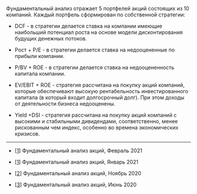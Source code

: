 Фундаментальный анализ отражает 5 портфелей акций состоящих из 10 компаний. Каждый портфель сформирован по собственной стратегии:

* DCF - в стратегии делается ставка на компании имеющие наибольший потенциал роста на основе модели дисконтирования будущих денежных потоков.

* Рост + P/E - в стратегии делается ставка на недооцененные по прибыли компании.

* P/BV + ROE - в стратегии делается ставка на недооцененность капитала компании.

* EV/EBIT + ROE - стратегия рассчитана на покупку акций компаний, которые обеспечивают высокую рентабельность инвестированного капитала (в который входит долгосрочный  долг). При этом доходы от деятельности бизнеса недооценены.

* Yield +DSI - стратегия рассчитана на покупку акций компаний с высокими и стабильными дивидендами, соответственно, менее рискованным чем индекс, особенно во времена экономических кризисов.

---

* <p>[<a href="http://ragve.ru//view-02-21">1</a>]        Фундаментальный анализ акций, Февраль 2021</p>
* <p>[<a href="http://ragve.ru//view-01-21">1</a>]        Фундаментальный анализ акций, Январь 2021</p>
* <p>[<a href="http://ragve.ru//view-11-20">2</a>]        Фундаментальный анализ акций, Ноябрь 2020</p>
* <p>[<a href="http://ragve.ru//view-06-20">3</a>]        Фундаментальный анализ акций, Июнь 2020</p>

